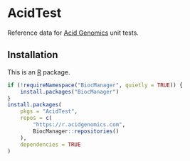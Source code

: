 # AcidTest

Reference data for [Acid Genomics][] unit tests.

## Installation

This is an [R][] package.

```r
if (!requireNamespace("BiocManager", quietly = TRUE)) {
    install.packages("BiocManager")
}
install.packages(
    pkgs = "AcidTest",
    repos = c(
        "https://r.acidgenomics.com",
        BiocManager::repositories()
    ),
    dependencies = TRUE
)
```

[acid genomics]: https://acidgenomics.com/
[r]: https://www.r-project.org/

